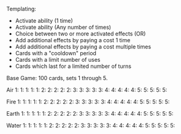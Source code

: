 Templating:
  - Activate ability (1 time)
  - Activate ability (Any number of times)
  - Choice between two or more activated effects (OR)
  - Add additional effects by paying a cost 1 time
  - Add additional effects by paying a cost multiple times
  - Cards with a "cooldown" period
  - Cards with a limit number of uses
  - Cards which last for a limited number of turns

Base Game: 100 cards, sets 1 through 5.

Air
  1:
  1:
  1:
  1:
  1:
  2:
  2:
  2:
  2:
  2:
  3:
  3:
  3:
  3:
  3:
  4:
  4:
  4:
  4:
  4:
  5:
  5:
  5:
  5:
  5:

Fire
  1:
  1:
  1:
  1:
  1:
  2:
  2:
  2:
  2:
  2:
  3:
  3:
  3:
  3:
  3:
  4:
  4:
  4:
  4:
  4:
  5:
  5:
  5:
  5:
  5:

Earth
  1:
  1:
  1:
  1:
  1:
  2:
  2:
  2:
  2:
  2:
  3:
  3:
  3:
  3:
  3:
  4:
  4:
  4:
  4:
  4:
  5:
  5:
  5:
  5:
  5:

Water
  1:
  1:
  1:
  1:
  1:
  2:
  2:
  2:
  2:
  2:
  3:
  3:
  3:
  3:
  3:
  4:
  4:
  4:
  4:
  4:
  5:
  5:
  5:
  5:
  5: